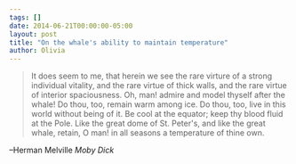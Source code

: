 ```yaml
---
tags: []
date: 2014-06-21T00:00:00-05:00
layout: post
title: "On the whale's ability to maintain temperature"
author: Olivia
---
```


> It does seem to me, that herein we see the rare virture of a strong individual vitality, and the rare virtue of thick walls, and the rare virtue of interior spaciousness. Oh, man! admire and model thyself after the whale! Do thou, too, remain warm among ice. Do thou, too, live in this world without being of it. Be cool at the equator; keep thy blood fluid at the Pole. Like the great dome of St. Peter's, and like the great whale, retain, O man! in all seasons a temperature of thine own.

–Herman Melville _Moby Dick_
